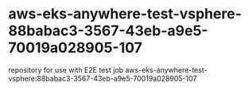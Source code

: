 # aws-eks-anywhere-test-vsphere-88babac3-3567-43eb-a9e5-70019a028905-107
repository for use with E2E test job aws-eks-anywhere-test-vsphere:88babac3-3567-43eb-a9e5-70019a028905-107
